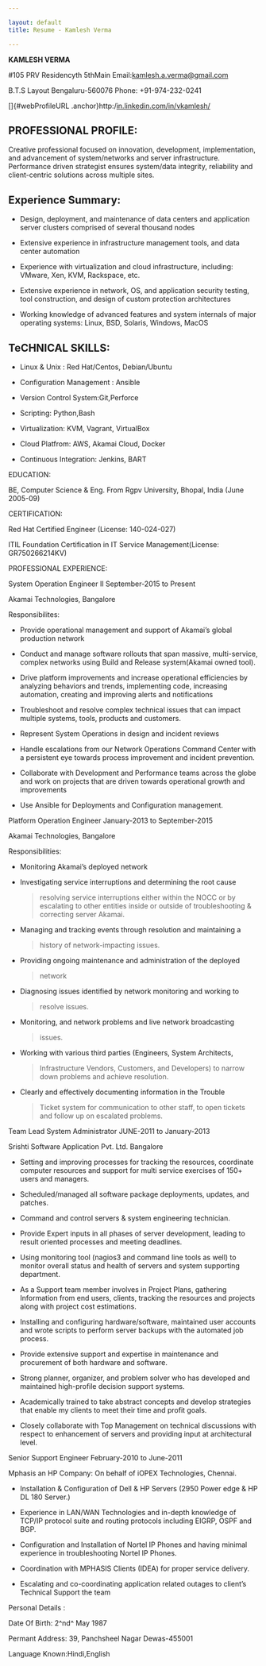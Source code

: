 ```yaml
---

layout: default
title: Resume - Kamlesh Verma

---
```

**KAMLESH VERMA**

\#105 PRV Residencyth 5thMain Email:<kamlesh.a.verma@gmail.com>

B.T.S Layout Bengaluru-560076 Phone: +91-974-232-0241

[]{#webProfileURL
.anchor}http:/[in.linkedin.com/in/vkamlesh/](http://in.linkedin.com/in/vkamlesh/)

PROFESSIONAL PROFILE:
---------------------

Creative professional focused on innovation, development,
implementation, and advancement of system/networks and server
infrastructure. Performance driven strategist ensures system/data
integrity, reliability and client-centric solutions across multiple
sites.

Experience Summary:
-------------------

-   Design, deployment, and maintenance of data centers and application
    server clusters comprised of several thousand nodes

-   Extensive experience in infrastructure management tools, and data
    center automation

-   Experience with virtualization and cloud infrastructure, including:
    VMware, Xen, KVM, Rackspace, etc.

-   Extensive experience in network, OS, and application security
    testing, tool construction, and design of custom protection
    architectures

-   Working knowledge of advanced features and system internals of major
    operating systems: Linux, BSD, Solaris, Windows, MacOS

TeCHNICAL SKILLS:
-----------------

-   Linux & Unix : Red Hat/Centos, Debian/Ubuntu

-   Configuration Management : Ansible

-   Version Control System:Git,Perforce

-   Scripting: Python,Bash

-   Virtualization: KVM, Vagrant, VirtualBox

-   Cloud Platfrom: AWS, Akamai Cloud, Docker

-   Continuous Integration: Jenkins, BART

EDUCATION:

BE, Computer Science & Eng. From Rgpv University, Bhopal, India (June
2005-09)

CERTIFICATION:

Red Hat Certified Engineer (License: 140-024-027)

ITIL Foundation Certification in IT Service Management(License:
GR750266214KV)

PROFESSIONAL EXPERIENCE:

System Operation Engineer II September-2015 to Present

Akamai Technologies, Bangalore

Responsibilites:

-   Provide operational management and support of Akamai’s global
    production network

-   Conduct and manage software rollouts that span massive,
    multi-service, complex networks using Build and Release
    system(Akamai owned tool).

-   Drive platform improvements and increase operational efficiencies by
    analyzing behaviors and trends, implementing code, increasing
    automation, creating and improving alerts and notifications

-   Troubleshoot and resolve complex technical issues that can impact
    multiple systems, tools, products and customers.

-   Represent System Operations in design and incident reviews

-   Handle escalations from our Network Operations Command Center with a
    persistent eye towards process improvement and incident prevention.

-   Collaborate with Development and Performance teams across the globe
    and work on projects that are driven towards operational growth and
    improvements

-   Use Ansible for Deployments and Configuration management.

Platform Operation Engineer January-2013 to September-2015

Akamai Technologies, Bangalore

Responsibilities:

-   Monitoring Akamai’s deployed network

-   Investigating service interruptions and determining the root cause
    > resolving service interruptions either within the NOCC or by
    > escalating to other entities inside or outside of troubleshooting
    > & correcting server Akamai.

-   Managing and tracking events through resolution and maintaining a
    > history of network-impacting issues.

-   Providing ongoing maintenance and administration of the deployed
    > network

-   Diagnosing issues identified by network monitoring and working to
    > resolve issues.

-   Monitoring, and network problems and live network broadcasting
    > issues.

-   Working with various third parties (Engineers, System Architects,
    > Infrastructure Vendors, Customers, and Developers) to narrow down
    > problems and achieve resolution.

-   Clearly and effectively documenting information in the Trouble
    > Ticket system for communication to other staff, to open tickets
    > and follow up on escalated problems.

Team Lead System Administrator JUNE-2011 to January-2013

Srishti Software Application Pvt. Ltd. Bangalore

-   Setting and improving processes for tracking the resources,
    coordinate computer resources and support for multi service
    exercises of 150+ users and managers.

-   Scheduled/managed all software package deployments, updates, and
    patches.

-   Command and control servers & system engineering technician.

-   Provide Expert inputs in all phases of server development, leading
    to result oriented processes and meeting deadlines.

-   Using monitoring tool (nagios3 and command line tools as well) to
    monitor overall status and health of servers and system supporting
    department.

-   As a Support team member involves in Project Plans, gathering
    Information from end users, clients, tracking the resources and
    projects along with project cost estimations.

-   Installing and configuring hardware/software, maintained user
    accounts and wrote scripts to perform server backups with the
    automated job process.

-   Provide extensive support and expertise in maintenance and
    procurement of both hardware and software.

-   Strong planner, organizer, and problem solver who has developed and
    maintained high-profile decision support systems.

-   Academically trained to take abstract concepts and develop
    strategies that enable my clients to meet their time and profit
    goals.

-   Closely collaborate with Top Management on technical discussions
    with respect to enhancement of servers and providing input at
    architectural level.

Senior Support Engineer February-2010 to June-2011

Mphasis an HP Company: On behalf of iOPEX Technologies, Chennai.

-   Installation & Configuration of Dell & HP Servers (2950 Power edge &
    HP DL 180 Server.)

-   Experience in LAN/WAN Technologies and in-depth knowledge of TCP/IP
    protocol suite and routing protocols including EIGRP, OSPF and BGP.

-   Configuration and Installation of Nortel IP Phones and having
    minimal experience in troubleshooting Nortel IP Phones.

-   Coordination with MPHASIS Clients (IDEA) for proper service
    delivery.

-   Escalating and co-coordinating application related outages to
    client’s Technical Support the team

Personal Details :

Date Of Birth: 2^nd^ May 1987

Permant Address: 39, Panchsheel Nagar Dewas-455001

Language Known:Hindi,English
